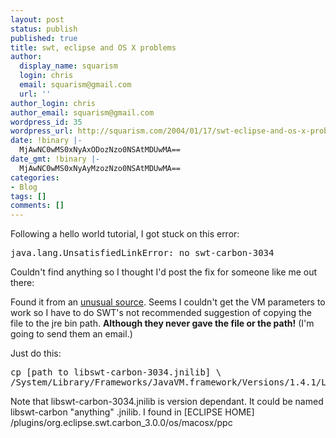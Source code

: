 ```yaml
---
layout: post
status: publish
published: true
title: swt, eclipse and OS X problems
author:
  display_name: squarism
  login: chris
  email: squarism@gmail.com
  url: ''
author_login: chris
author_email: squarism@gmail.com
wordpress_id: 35
wordpress_url: http://squarism.com/2004/01/17/swt-eclipse-and-os-x-problems/
date: !binary |-
  MjAwNC0wMS0xNyAxODozNzo0NSAtMDUwMA==
date_gmt: !binary |-
  MjAwNC0wMS0xNyAyMzozNzo0NSAtMDUwMA==
categories:
- Blog
tags: []
comments: []
---
```

Following a hello world tutorial, I got stuck on this error:

<pre>
java.lang.UnsatisfiedLinkError: no swt-carbon-3034
</pre>

Couldn't find anything so I thought I'd post the fix for someone like me out there:

Found it from an [unusual source](http://llama.logos.k.u-tokyo.ac.jp/~simokawa/archives/000247.html).  Seems I couldn't get the VM parameters to work so I have to do SWT's not recommended suggestion of copying the file to the jre bin path.  **Although they never gave the file or the path!** (I'm going to send them an email.)

Just do this:

<pre>
cp [path to libswt-carbon-3034.jnilib] \
/System/Library/Frameworks/JavaVM.framework/Versions/1.4.1/Libraries/
</pre>

Note that libswt-carbon-3034.jnilib is version dependant.  It could be named libswt-carbon "anything" .jnilib.  I found in [ECLIPSE HOME] /plugins/org.eclipse.swt.carbon_3.0.0/os/macosx/ppc